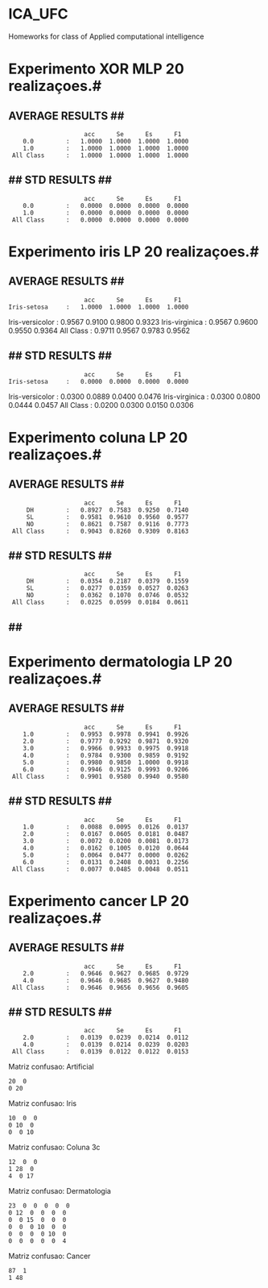 # ICA_UFC
Homeworks for class of Applied computational intelligence

#   Experimento XOR MLP 20 realizaçoes.# 
##  AVERAGE RESULTS ## #
                     	 acc  	  Se  	  Es  	  F1  
        0.0         : 	1.0000	1.0000	1.0000	1.0000
        1.0         : 	1.0000	1.0000	1.0000	1.0000
     All Class      :	1.0000	1.0000	1.0000	1.0000

## ## STD RESULTS ## ###
                     	 acc  	  Se  	  Es  	  F1  
        0.0         : 	0.0000	0.0000	0.0000	0.0000
        1.0         : 	0.0000	0.0000	0.0000	0.0000
     All Class      :	0.0000	0.0000	0.0000	0.0000


#   Experimento iris LP 20 realizaçoes.# 
##  AVERAGE RESULTS ## #
                     	 acc  	  Se  	  Es  	  F1  
    Iris-setosa     : 	1.0000	1.0000	1.0000	1.0000
  Iris-versicolor   : 	0.9567	0.9100	0.9800	0.9323
   Iris-virginica   : 	0.9567	0.9600	0.9550	0.9364
     All Class      :	0.9711	0.9567	0.9783	0.9562

## ## STD RESULTS ## ###
                     	 acc  	  Se  	  Es  	  F1  
    Iris-setosa     : 	0.0000	0.0000	0.0000	0.0000
  Iris-versicolor   : 	0.0300	0.0889	0.0400	0.0476
   Iris-virginica   : 	0.0300	0.0800	0.0444	0.0457
     All Class      :	0.0200	0.0300	0.0150	0.0306

#   Experimento coluna LP 20 realizaçoes.# 
##  AVERAGE RESULTS ## #
                     	 acc  	  Se  	  Es  	  F1  
         DH         : 	0.8927	0.7583	0.9250	0.7140
         SL         : 	0.9581	0.9610	0.9560	0.9577
         NO         : 	0.8621	0.7587	0.9116	0.7773
     All Class      :	0.9043	0.8260	0.9309	0.8163

## ## STD RESULTS ## ###
                     	 acc  	  Se  	  Es  	  F1  
         DH         : 	0.0354	0.2187	0.0379	0.1559
         SL         : 	0.0277	0.0359	0.0527	0.0263
         NO         : 	0.0362	0.1070	0.0746	0.0532
     All Class      :	0.0225	0.0599	0.0184	0.0611
## ## ##################


#   Experimento dermatologia LP 20 realizaçoes.# 
##  AVERAGE RESULTS ## #
                     	 acc  	  Se  	  Es  	  F1  
        1.0         : 	0.9953	0.9978	0.9941	0.9926
        2.0         : 	0.9777	0.9292	0.9871	0.9320
        3.0         : 	0.9966	0.9933	0.9975	0.9918
        4.0         : 	0.9784	0.9300	0.9859	0.9192
        5.0         : 	0.9980	0.9850	1.0000	0.9918
        6.0         : 	0.9946	0.9125	0.9993	0.9206
     All Class      :	0.9901	0.9580	0.9940	0.9580

## ## STD RESULTS ## ###
                     	 acc  	  Se  	  Es  	  F1  
        1.0         : 	0.0088	0.0095	0.0126	0.0137
        2.0         : 	0.0167	0.0605	0.0181	0.0487
        3.0         : 	0.0072	0.0200	0.0081	0.0173
        4.0         : 	0.0162	0.1005	0.0120	0.0644
        5.0         : 	0.0064	0.0477	0.0000	0.0262
        6.0         : 	0.0131	0.2408	0.0031	0.2256
     All Class      :	0.0077	0.0485	0.0048	0.0511


#   Experimento cancer LP 20 realizaçoes.# 
##  AVERAGE RESULTS ## #
                     	 acc  	  Se  	  Es  	  F1  
        2.0         : 	0.9646	0.9627	0.9685	0.9729
        4.0         : 	0.9646	0.9685	0.9627	0.9480
     All Class      :	0.9646	0.9656	0.9656	0.9605

## ## STD RESULTS ## ###
                     	 acc  	  Se  	  Es  	  F1  
        2.0         : 	0.0139	0.0239	0.0214	0.0112
        4.0         : 	0.0139	0.0214	0.0239	0.0203
     All Class      :	0.0139	0.0122	0.0122	0.0153


Matriz confusao: Artificial

    20  0 
    0 20  

Matriz confusao: Iris 

    10  0  0 
    0 10  0 
    0  0 10  

Matriz confusao: Coluna 3c


    12  0  0 
    1 28  0 
    4  0 17  

Matriz confusao: Dermatologia 
    
    23  0  0  0  0  0 
    0 12  0  0  0  0 
    0  0 15  0  0  0 
    0  0  0 10  0  0 
    0  0  0  0 10  0 
    0  0  0  0  0  4  

Matriz confusao: Cancer 

    87  1 
    1 48  
 